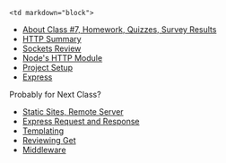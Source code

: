 	<td markdown="block">
* [About Class #7, Homework, Quizzes, Survey Results](slides/07/meta.html)
* [HTTP Summary](slides/07/http-summary.html)
* [Sockets Review](slides/07/sockets-review.html)
* [Node's HTTP Module](slides/07/node-http.html)
* [Project Setup](slides/07/setup.html)
* [Express](slides/07/express.html)

Probably for Next Class?

* [Static Sites, Remote Server](slides/07/static.html)
* [Express Request and Response](slides/07/request-response.html)
* [Templating](slides/07/templating.html)
* [Reviewing Get](slides/07/review-get.html)
* [Middleware](slides/07/middleware.html)
</td>
	<td markdown="block">
</td>
	<td markdown="block">


<!--
* [](assignments/.html)
-->
</td>
